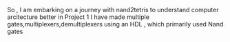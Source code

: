 So , I am embarking on a journey with nand2tetris to understand computer arcitecture better
in Project 1 I have made multiple gates,multiplexers,demultiplexers using an HDL , which primarily used Nand gates
